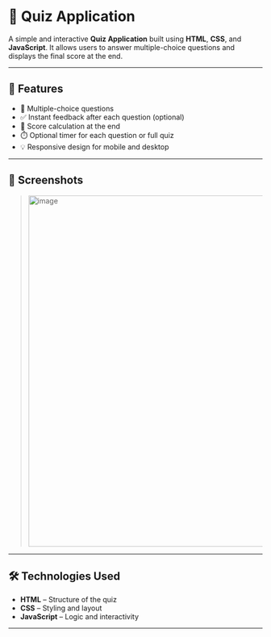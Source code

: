 # 🎯 Quiz Application

A simple and interactive **Quiz Application** built using **HTML**, **CSS**, and **JavaScript**. It allows users to answer multiple-choice questions and displays the final score at the end.

---

## 🚀 Features

- 📄 Multiple-choice questions
- ✅ Instant feedback after each question (optional)
- 🧮 Score calculation at the end
- ⏱️ Optional timer for each question or full quiz
- 💡 Responsive design for mobile and desktop

---

## 📸 Screenshots

> <img width="976" height="696" alt="image" src="https://github.com/user-attachments/assets/13869240-99c1-48f4-9a13-86878a9ee0f4" />


---

## 🛠️ Technologies Used

- **HTML** – Structure of the quiz
- **CSS** – Styling and layout
- **JavaScript** – Logic and interactivity

---



